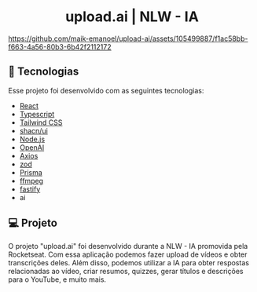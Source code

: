 <h1 align="center"> upload.ai | NLW - IA </h1>

https://github.com/maik-emanoel/upload-ai/assets/105499887/f1ac58bb-f663-4a56-80b3-6b42f2112172

## 🚀 Tecnologias

Esse projeto foi desenvolvido com as seguintes tecnologias:

- [React](https://react.dev/)
- [Typescript](https://www.typescriptlang.org/)
- [Tailwind CSS](https://tailwindcss.com/)
- [shacn/ui](https://ui.shadcn.com/)
- [Node.js](https://nodejs.org/en)
- [OpenAI](https://openai.com/)
- [Axios](https://axios-http.com/)
- [zod](https://zod.dev/)
- [Prisma](https://www.prisma.io/)
- [ffmpeg](https://ffmpegwasm.netlify.app/)
- [fastify](https://fastify.dev/)
- ai


## 💻 Projeto

O projeto "upload.ai" foi desenvolvido durante a NLW - IA promovida pela Rocketseat. Com essa aplicação podemos fazer upload de vídeos e obter transcrições deles. Além disso, podemos utilizar a IA para obter respostas relacionadas ao vídeo, criar resumos, quizzes, gerar títulos e descrições para o YouTube, e muito mais. <br>
